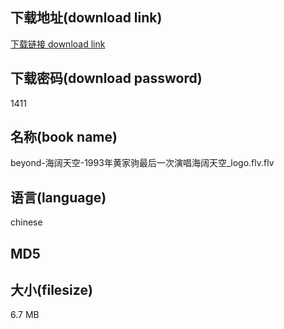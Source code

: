 ## 下载地址(download link)
[下载链接 download link](https://voluble-croquembouche-d321dc.netlify.app/?s=beyond-%E6%B5%B7%E9%98%94%E5%A4%A9%E7%A9%BA-1993%E5%B9%B4%E9%BB%84%E5%AE%B6%E9%A9%B9%E6%9C%80%E5%90%8E%E4%B8%80%E6%AC%A1%E6%BC%94%E5%94%B1%E6%B5%B7%E9%98%94%E5%A4%A9%E7%A9%BA_logo.flv)

## 下载密码(download password)
1411

## 名称(book name)
beyond-海阔天空-1993年黄家驹最后一次演唱海阔天空_logo.flv.flv

## 语言(language)
chinese

## MD5


## 大小(filesize)
6.7 MB
